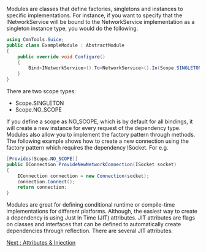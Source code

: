 
Modules are classes that define factories, singletons and instances to specific implementations. For instance, if you want to specify that the INetworkService will be bound to the NetworkService implementation as a singleton instance type, you would do the following.
```c#
using CmnTools.Suice; 
public class ExampleModule : AbstractModule
{
    public override void Configure() 
    {
        Bind<INetworkService>().To<NetworkService>().In(Scope.SINGLETON);
    }
}
```

There are two scope types:

* Scope.SINGLETON
* Scope.NO_SCOPE 

If you define a scope as NO_SCOPE, which is by default for all bindings, it will create a new instance for every request of the dependency type. Modules also allow you to implement the factory pattern through methods. The following example shows how to create a new connection using the factory pattern which requires the dependency ISocket. 
For e.g. 
```c#
[Provides(Scope.NO_SCOPE)] 
public IConnection ProvideNewNetworkConnection(ISocket socket) 
{ 
    IConnection connection = new Connection(socket); 
    connection.Connect(); 
    return connection; 
}
```
 
Modules are great for defining conditional runtime or compile-time implementations for different platforms. Although, the easiest way to create a dependency is using Just In Time (JIT) attributes. JIT attributes are flags on classes and interfaces that can be defined to automatically create dependencies through reflection. There are several JIT attributes.

[Next : Attributes & Injection](https://github.com/ChicK00o/UnitySuice/wiki/3.-Attributes-&-Injection)